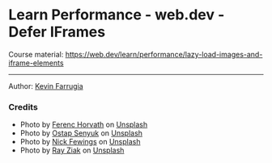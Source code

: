 # Learn Performance - web.dev - Defer IFrames

Course material: https://web.dev/learn/performance/lazy-load-images-and-iframe-elements

---

Author: [Kevin Farrugia](https://imkev.dev)

### Credits

- Photo by [Ferenc Horvath](https://unsplash.com/@designhorf?utm_source=unsplash&utm_medium=referral&utm_content=creditCopyText) on [Unsplash]("https://unsplash.com/photos/cg78NV0c_Ow?utm_source=unsplash&utm_medium=referral&utm_content=creditCopyText")
- Photo by [Ostap Senyuk](https://unsplash.com/@kintecus?utm_source=unsplash&utm_medium=referral&utm_content=creditCopyText) on [Unsplash](https://unsplash.com/photos/USxqkVDf5Z0?utm_source=unsplash&utm_medium=referral&utm_content=creditCopyText)
- Photo by [Nick Fewings](https://unsplash.com/@jannerboy62?utm_source=unsplash&utm_medium=referral&utm_content=creditCopyText) on [Unsplash](https://unsplash.com/photos/nDxbtEspQaE?utm_source=unsplash&utm_medium=referral&utm_content=creditCopyText)
- Photo by [Ray Ziak](https://unsplash.com/@r3siak?utm_source=unsplash&utm_medium=referral&utm_content=creditCopyText) on [Unsplash](https://unsplash.com/photos/8Ceyil3gIog?utm_source=unsplash&utm_medium=referral&utm_content=creditCopyText)
